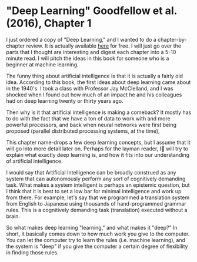 #  "Deep Learning" Goodfellow et al. (2016), Chapter 1

I just ordered a copy of "Deep Learning," and I wanted to do a chapter-by-chapter review. It is actually available [here](http://www.deeplearningbook.org/) for free. I will just go over the parts that I thought are interesting and digest each chapter into a 5-10 minute read. I will pitch the ideas in this book for someone who is a beginner at machine learning.

The funny thing about artificial intelligence is that it is actually a fairly old idea. According to this book, the first ideas about deep learning came about in the 1940's. I took a class with Professor Jay McClelland, and I was shocked when I found out how much of an impact he and his colleagues had on deep learning twenty or thirty years ago.

Then why is it that artificial intelligence is making a comeback? It mostly has to do with the fact that we have a ton of data to work with and more powerful processors, and back when neural networks were first being proposed (parallel distributed processing systems, at the time),

This chapter name-drops a few deep learning concepts, but I assume that it will go into more detail later on. Perhaps for the layman reader, I will try to explain what exactly deep learning is, and how it fits into our understanding of artificial intelligence.

I would say that Artificial Intelligence can be broadly construed as any system that can autonomously perform any sort of cognitively demanding task. What makes a system intelligent is perhaps an epistemic question, but I think that it is best to set a low bar for minimal intelligence and work up from there. For example, let's say that we programmed a translation system from English to Japanese using thousands of hand-programmed grammar rules. This is a cognitively demanding task (translation) executed without a brain.

So what makes deep learning "learning," and what makes it "deep?" In short, it basically comes down to how much work you give to the computer. You can let the computer try to learn the rules (i.e. machine learning), and the system is "deep" if you give the computer a certain degree of flexibility in finding those rules.
